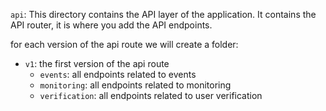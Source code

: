 `api`: This directory contains the API layer of the application. It contains the API router, it is where you add the API endpoints.

for each version of the api route we will create a folder:

- `v1`: the first version of the api route
    - `events`: all endpoints related to events
    - `monitoring`: all endpoints related to monitoring
    - `verification`: all endpoints related to user verification
